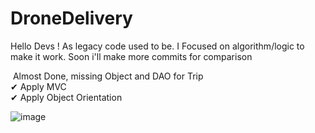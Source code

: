 # DroneDelivery

Hello Devs ! As legacy code used to be. I Focused on algorithm/logic to make it work. Soon i'll make more commits for comparison 

&nbsp;Almost Done, missing Object and DAO for Trip </br>
✔&nbsp;Apply MVC</br>
✔&nbsp;Apply Object Orientation</br>




![image](https://user-images.githubusercontent.com/48991604/152416489-90773681-fd80-4532-917f-340a057656f7.png)
